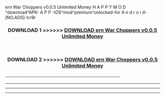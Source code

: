  ern War Choppers v0.0.5 Unlimited Money  H A P P Y M O D ^download^APK- A P P -IOS^mod^premium^unlocked-for A n d r o i d-[NO.ADS]-trr9r



<div align="center">

<h3>DOWNLOAD 1 >>>>>> <a href="https://en-mod.web.app/?en= ern War Choppers v0.0.5 Unlimited Money ">DOWNLOAD ern War Choppers v0.0.5 Unlimited Money  </a></h3><br>

<h3>DOWNLOAD 2 >>>>>> <a href="https://en-mod.web.app/?en= ern War Choppers v0.0.5 Unlimited Money ">DOWNLOAD ern War Choppers v0.0.5 Unlimited Money  </a></h3>

</div>
----------------------------------------------------------

----------------------------------------------------------

----------------------------------------------------------

----------------------------------------------------------



